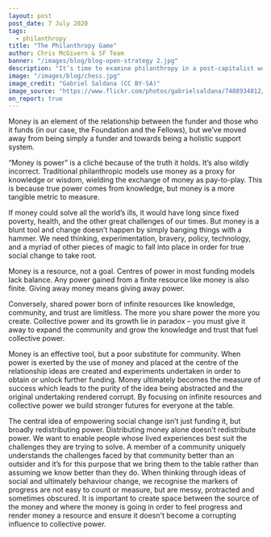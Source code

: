 ```yaml
---
layout: post
post_date: 7 July 2020
tags:
  - philanthropy
title: "The Philanthropy Game"
author: Chris McGivern & SF Team
banner: "/images/blog/blog-open-strategy 2.jpg"
description: "It’s time to examine philanthropy in a post-capitalist world."
image: "/images/blog/chess.jpg"
image_credit: "Gabriel Saldana (CC BY-SA)"
image_source: "https://www.flickr.com/photos/gabrielsaldana/7488934812/in/photostream/"
on_report: true
---
```

Money is an element of the relationship between the funder and those who it funds (in our case, the Foundation and the Fellows), but we’ve moved away from being simply a funder and towards being a holistic support system.

“Money is power” is a cliché because of the truth it holds. It’s also wildly incorrect. Traditional philanthropic models use money as a proxy for knowledge or wisdom, wielding the exchange of money as pay-to-play. This is because true power comes from knowledge, but money is a more tangible metric to measure.

If money could solve all the world’s ills, it would have long since fixed poverty, health, and the other great challenges of our times. But money is a blunt tool and change doesn’t happen by simply banging things with a hammer. We need thinking, experimentation, bravery, policy, technology, and a myriad of other pieces of magic to fall into place in order for true social change to take root.

Money is a resource, not a goal. Centres of power in most funding models lack balance. Any power gained from a finite resource like money is also finite. Giving away money means giving away power. 

Conversely, shared power born of infinite resources like knowledge, community, and trust are limitless. The more you share power the more you create. Collective power and its growth lie in paradox – you must give it away to expand the community and grow the knowledge and trust that fuel collective power. 

Money is an effective tool, but a poor substitute for community. When power is exerted by the use of money and placed at the centre of the relationship ideas are created and experiments undertaken in order to obtain or unlock further funding. Money ultimately becomes the measure of success which leads to the purity of the idea being abstracted and the original undertaking rendered corrupt. By focusing on infinite resources and collective power we build stronger futures for everyone at the table.

The central idea of empowering social change isn’t just funding it, but broadly redistributing power. Distributing money alone doesn’t redistribute power. We want to enable people whose lived experiences best suit the challenges they are trying to solve. A member of a community uniquely understands the challenges faced by that community better than an outsider and it’s for this purpose that we bring them to the table rather than assuming we know better than they do. When thinking through ideas of social and ultimately behaviour change, we recognise the markers of progress are not easy to count or measure, but are messy, protracted and sometimes obscured. It is important to create space between the source of the money and where the money is going in order to feel progress and render money a resource and ensure it doesn't become a corrupting influence to collective power.
